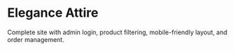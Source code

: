 # Elegance Attire
Complete site with admin login, product filtering, mobile-friendly layout, and order management.